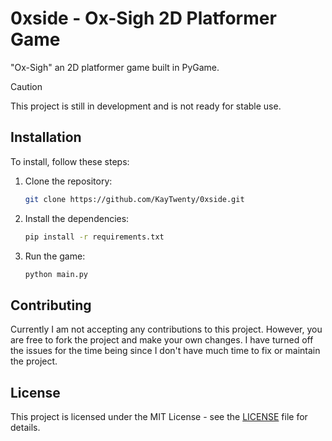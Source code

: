 # 0xside - Ox-Sigh 2D Platformer Game
"Ox-Sigh" an 2D platformer game built in PyGame.

> [!CAUTION]
> This project is still in development and is not ready for stable use.

## Installation
To install, follow these steps:

1. Clone the repository:
    ```bash
    git clone https://github.com/KayTwenty/0xside.git
    ```

2. Install the dependencies:
    ```bash
    pip install -r requirements.txt
    ```

3. Run the game:
    ```bash
    python main.py
    ```

## Contributing
Currently I am not accepting any contributions to this project. However, you are free to fork the project and make your own changes. I have turned off the issues for the time being since I don't have much time to fix or maintain the project. 

## License
This project is licensed under the MIT License - see the [LICENSE](https://github.com/KayTwenty/0xside/blob/main/LICENSE) file for details.
